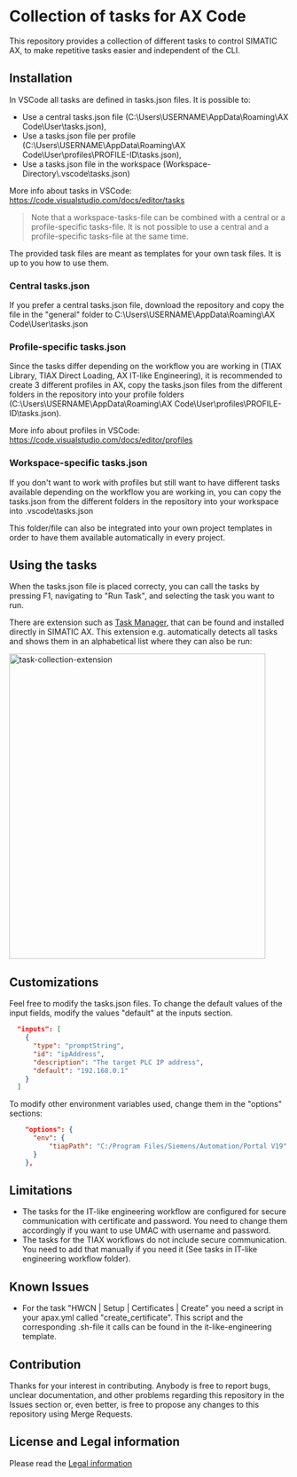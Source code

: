 # Collection of tasks for AX Code

This repository provides a collection of different tasks to control SIMATIC AX, to make repetitive tasks easier and independent of the CLI.

## Installation

In VSCode all tasks are defined in tasks.json files. It is possible to:
- Use a central tasks.json file (C:\Users\USERNAME\AppData\Roaming\AX Code\User\tasks.json),
- Use a tasks.json file per profile (C:\Users\USERNAME\AppData\Roaming\AX Code\User\profiles\PROFILE-ID\tasks.json),
- Use a tasks.json file in the workspace (Workspace-Directory\\.vscode\tasks.json)

More info about tasks in VSCode: https://code.visualstudio.com/docs/editor/tasks

> Note that a workspace-tasks-file can be combined with a central or a profile-specific tasks-file. It is not possible to use a central and a profile-specific tasks-file at the same time.

The provided task files are meant as templates for your own task files. It is up to you how to use them.

### Central tasks.json
If you prefer a central tasks.json file, download the repository and copy the file in the "general" folder to C:\Users\USERNAME\AppData\Roaming\AX Code\User\tasks.json

### Profile-specific tasks.json
Since the tasks differ depending on the workflow you are working in (TIAX Library, TIAX Direct Loading, AX IT-like Engineering), it is recommended to create 3 different profiles in AX, copy the tasks.json files from the different folders in the repository into your profile folders (C:\Users\USERNAME\AppData\Roaming\AX Code\User\profiles\PROFILE-ID\tasks.json).

More info about profiles in VSCode: https://code.visualstudio.com/docs/editor/profiles

### Workspace-specific tasks.json
If you don't want to work with profiles but still want to have different tasks available depending on the workflow you are working in, you can copy the tasks.json from the different folders in the repository into your workspace into \.vscode\tasks.json

This folder/file can also be integrated into your own project templates in order to have them available automatically in every project.

## Using the tasks

When the tasks.json file is placed correcty, you can call the tasks by pressing F1, navigating to "Run Task", and selecting the task you want to run.

There are extension such as [Task Manager](https://marketplace.visualstudio.com/items?itemName=cnshenj.vscode-task-manager), that can be found and installed directly in SIMATIC AX. This extension e.g. automatically detects all tasks and shows them in an alphabetical list where they can also be run:

<img width="462" height="550" alt="task-collection-extension" src="https://github.com/user-attachments/assets/72100fc3-5b22-4ed9-8ea1-4889bc9e79f8" />

## Customizations

Feel free to modify the tasks.json files. To change the default values of the input fields, modify the values "default" at the inputs section.
```json
  "inputs": [
    {
      "type": "promptString",
      "id": "ipAddress",
      "description": "The target PLC IP address",
      "default": "192.168.0.1"
    }
  ]
```

To modify other environment variables used, change them in the "options" sections:
```json
    "options": {
      "env": {
          "tiapPath": "C:/Program Files/Siemens/Automation/Portal V19"
      }
    },
```

## Limitations

- The tasks for the IT-like engineering workflow are configured for secure communication with certificate and password. You need to change them accordingly if you want to use UMAC with username and password.
- The tasks for the TIAX workflows do not include secure communication. You need to add that manually if you need it (See tasks in IT-like engineering workflow folder).

## Known Issues

- For the task "HWCN | Setup | Certificates | Create" you need a script in your apax.yml called "create_certificate". This script and the corresponding .sh-file it calls can be found in the it-like-engineering template.

## Contribution
Thanks for your interest in contributing. Anybody is free to report bugs, unclear documentation, and other problems regarding this repository in the Issues section or, even better, is free to propose any changes to this repository using Merge Requests.

## License and Legal information
Please read the [Legal information](license.md)

